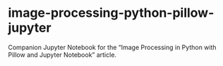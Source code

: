 # image-processing-python-pillow-jupyter
Companion Jupyter Notebook for the “Image Processing in Python with Pillow and Jupyter Notebook” article.
